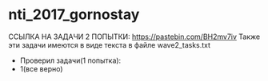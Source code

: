 # nti_2017_gornostay

ССЫЛКА НА ЗАДАЧИ 2 ПОПЫТКИ: https://pastebin.com/BH2mv7iv
Также эти задачи имеются в виде текста в файле wave2_tasks.txt

- Проверил задачи(1 попытка):
- 1(все верно)
